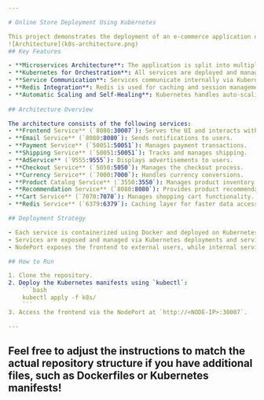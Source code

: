 ```yaml
---

# Online Store Deployment Using Kubernetes

This project demonstrates the deployment of an e-commerce application using Kubernetes, leveraging a microservices architecture for scalability, resilience, and maintainability.
![Architecture](k8s-architecture.png)
## Key Features

- **Microservices Architecture**: The application is split into multiple independent services such as `PaymentService`, `CartService`, `ShippingService`, `CheckoutService`, and more, each running in its own container.
- **Kubernetes for Orchestration**: All services are deployed and managed through Kubernetes, ensuring high availability, fault tolerance, and auto-scaling.
- **Service Communication**: Services communicate internally via Kubernetes service discovery. The frontend is exposed to external users using a `NodePort`.
- **Redis Integration**: Redis is used for caching and session management to speed up data retrieval and improve overall performance.
- **Automatic Scaling and Self-Healing**: Kubernetes handles auto-scaling of the services based on demand and ensures system resilience through its self-healing capabilities.
  
## Architecture Overview

The architecture consists of the following services:
- **Frontend Service** (`8080:30007`): Serves the UI and interacts with backend services.
- **Email Service** (`8080:8080`): Sends notifications to users.
- **Payment Service** (`50051:50051`): Manages payment transactions.
- **Shipping Service** (`50051:50051`): Tracks and manages shipping.
- **AdService** (`9555:9555`): Displays advertisements to users.
- **Checkout Service** (`5050:5050`): Manages the checkout process.
- **Currency Service** (`7000:7000`): Handles currency conversions.
- **Product Catalog Service** (`3550:3550`): Manages product inventory.
- **Recommendation Service** (`8080:8080`): Provides product recommendations.
- **Cart Service** (`7070:7070`): Manages shopping cart functionality.
- **Redis Service** (`6379:6379`): Caching layer for faster data access.

## Deployment Strategy

- Each service is containerized using Docker and deployed on Kubernetes clusters.
- Services are exposed and managed via Kubernetes deployments and services.
- NodePort exposes the frontend to external users, while internal services communicate securely within the cluster.

## How to Run

1. Clone the repository.
2. Deploy the Kubernetes manifests using `kubectl`:
    ```bash
    kubectl apply -f k8s/
    ```
3. Access the frontend via the NodePort at `http://<NODE-IP>:30007`.

---
```


Feel free to adjust the instructions to match the actual repository structure if you have additional files, such as Dockerfiles or Kubernetes manifests!
---
